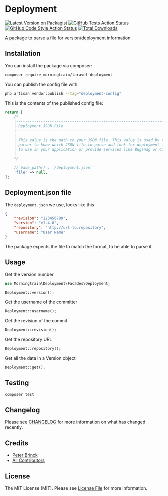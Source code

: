 # Deployment

[![Latest Version on Packagist](https://img.shields.io/packagist/v/morningtrain/laravel-deployment.svg?style=flat-square)](https://packagist.org/packages/morningtrain/laravel-deployment)
[![GitHub Tests Action Status](https://img.shields.io/github/workflow/status/Morning-Train/laravel-deployment/run-tests?label=tests)](https://github.com/Morning-Train/laravel-deployment/actions?query=workflow%3Arun-tests+branch%3Amain)
[![GitHub Code Style Action Status](https://img.shields.io/github/workflow/status/Morning-Train/laravel-deployment/Check%20&%20fix%20styling?label=code%20style)](https://github.com/Morning-Train/laravel-deployment/actions?query=workflow%3A"Check+%26+fix+styling"+branch%3Amain)
[![Total Downloads](https://img.shields.io/packagist/dt/morningtrain/laravel-deployment.svg?style=flat-square)](https://packagist.org/packages/morningtrain/laravel-deployment)

A package to parse a file for version/deployment information.

## Installation

You can install the package via composer:

```bash
composer require morningtrain/laravel-deployment
```

You can publish the config file with:

```bash
php artisan vendor:publish --tag="deployment-config"
```

This is the contents of the published config file:

```php
return [
    /*
    |--------------------------------------------------------------------------
    | Deployment JSON File
    |--------------------------------------------------------------------------
    |
    | This value is the path to your JSON file. This value is used by the deployment
    | parser to know which JSON file to parse and look for deployment information,
    | to use in your application or provide services like Bugsnag or CI/CD.
    |
    */

    // base_path() . '/deployment.json'
    'file' => null,
];
```

## Deployment.json file

The `deployment.json` we use, looks like this

```json
{
    "revision": "123456789",
    "version": "v1.4.0",
    "repository": "http://url-to.repository",
    "username": "User Name"
}
```

The package expects the file to match the format, to be able to parse it.

## Usage

Get the version number

```php
use Morningtrain\Deployment\Facades\Deployment;

Deployment::version();
```

Get the username of the committer

```php
Deployment::username();
```

Get the revision of the commit

```php
Deployment::revision();
```

Get the repository URL

```php
Deployment::repository();
```

Get all the data in a Version object

```php
Deployment::get();
```

## Testing

```bash
composer test
```

## Changelog

Please see [CHANGELOG](CHANGELOG.md) for more information on what has changed recently.

## Credits

- [Peter Brinck](https://github.com/peterbrinck)
- [All Contributors](../../contributors)

## License

The MIT License (MIT). Please see [License File](LICENSE.md) for more information.
